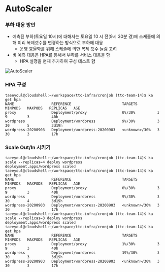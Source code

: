 # AutoScaler

### 부하 대응 방안
* 예측된 부하(토요일 10시)에 대해서는 토요일 10 시 전(9시 30분 경)에 스케줄에 의해 미리 복제갯수를 변경하는 방식으로 부하에 대응
  * 운영 효율화를 위해 스케줄에 의한 복제 갯수 늘림 고려
* 비 예측 대응은 HPA를 통해서 부하를 서비스 대응을 함
  * HPA 설정을 현재 추가하여 구성 테스트 함

![AutoScaler](https://d33wubrfki0l68.cloudfront.net/4fe1ef7265a93f5f564bd3fbb0269ebd10b73b4e/1775d/images/docs/horizontal-pod-autoscaler.svg)


### HPA 구성   
```
taeeyoul@cloudshell:~/workspace/ttc-infra/cronjob (ttc-team-14)$ ka get hpa
NAME                 REFERENCE                       TARGETS         MINPODS   MAXPODS   REPLICAS   AGE
proxy                Deployment/proxy                0%/30%          3         9         3          40h
wordpress            Deployment/wordpress            9%/30%          3         30        5          3d19h
wordpress-20200903   Deployment/wordpress-20200903   <unknown>/30%   3         30        3          17h
```


### Scale Out/In 시키기  
```
taeeyoul@cloudshell:~/workspace/ttc-infra/cronjob (ttc-team-14)$ ka scale --replicas=4 deploy wordpress
deployment.apps/wordpress scaled
taeeyoul@cloudshell:~/workspace/ttc-infra/cronjob (ttc-team-14)$ ka get hpa
NAME                 REFERENCE                       TARGETS         MINPODS   MAXPODS   REPLICAS   AGE
proxy                Deployment/proxy                0%/30%          3         9         3          40h
wordpress            Deployment/wordpress            9%/30%          3         30        4          3d19h
wordpress-20200903   Deployment/wordpress-20200903   <unknown>/30%   3         30        3          17h
taeeyoul@cloudshell:~/workspace/ttc-infra/cronjob (ttc-team-14)$ ka scale --replicas=3 deploy wordpress
deployment.apps/wordpress scaled
taeeyoul@cloudshell:~/workspace/ttc-infra/cronjob (ttc-team-14)$ ka get hpa
NAME                 REFERENCE                       TARGETS         MINPODS   MAXPODS   REPLICAS   AGE
proxy                Deployment/proxy                1%/30%          3         9         3          40h
wordpress            Deployment/wordpress            19%/30%         3         30        3          3d19h
wordpress-20200903   Deployment/wordpress-20200903   <unknown>/30%   3         30        3          17h
```
